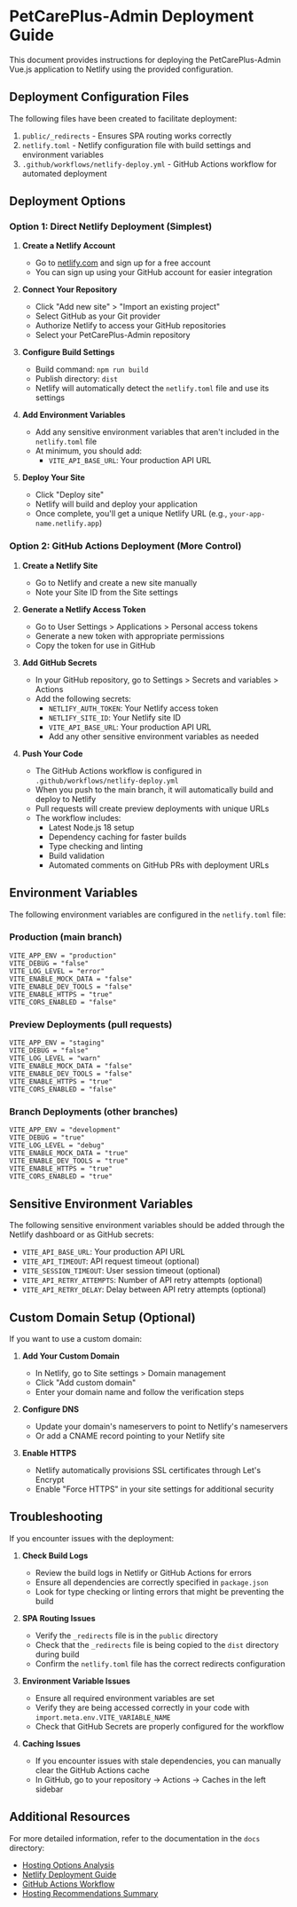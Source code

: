 # PetCarePlus-Admin Deployment Guide

This document provides instructions for deploying the PetCarePlus-Admin Vue.js application to Netlify using the provided configuration.

## Deployment Configuration Files

The following files have been created to facilitate deployment:

1. `public/_redirects` - Ensures SPA routing works correctly
2. `netlify.toml` - Netlify configuration file with build settings and environment variables
3. `.github/workflows/netlify-deploy.yml` - GitHub Actions workflow for automated deployment

## Deployment Options

### Option 1: Direct Netlify Deployment (Simplest)

1. **Create a Netlify Account**
   - Go to [netlify.com](https://www.netlify.com/) and sign up for a free account
   - You can sign up using your GitHub account for easier integration

2. **Connect Your Repository**
   - Click "Add new site" > "Import an existing project"
   - Select GitHub as your Git provider
   - Authorize Netlify to access your GitHub repositories
   - Select your PetCarePlus-Admin repository

3. **Configure Build Settings**
   - Build command: `npm run build`
   - Publish directory: `dist`
   - Netlify will automatically detect the `netlify.toml` file and use its settings

4. **Add Environment Variables**
   - Add any sensitive environment variables that aren't included in the `netlify.toml` file
   - At minimum, you should add:
     - `VITE_API_BASE_URL`: Your production API URL

5. **Deploy Your Site**
   - Click "Deploy site"
   - Netlify will build and deploy your application
   - Once complete, you'll get a unique Netlify URL (e.g., `your-app-name.netlify.app`)

### Option 2: GitHub Actions Deployment (More Control)

1. **Create a Netlify Site**
   - Go to Netlify and create a new site manually
   - Note your Site ID from the Site settings

2. **Generate a Netlify Access Token**
   - Go to User Settings > Applications > Personal access tokens
   - Generate a new token with appropriate permissions
   - Copy the token for use in GitHub

3. **Add GitHub Secrets**
   - In your GitHub repository, go to Settings > Secrets and variables > Actions
   - Add the following secrets:
     - `NETLIFY_AUTH_TOKEN`: Your Netlify access token
     - `NETLIFY_SITE_ID`: Your Netlify site ID
     - `VITE_API_BASE_URL`: Your production API URL
     - Add any other sensitive environment variables as needed

4. **Push Your Code**
   - The GitHub Actions workflow is configured in `.github/workflows/netlify-deploy.yml`
   - When you push to the main branch, it will automatically build and deploy to Netlify
   - Pull requests will create preview deployments with unique URLs
   - The workflow includes:
     - Latest Node.js 18 setup
     - Dependency caching for faster builds
     - Type checking and linting
     - Build validation
     - Automated comments on GitHub PRs with deployment URLs

## Environment Variables

The following environment variables are configured in the `netlify.toml` file:

### Production (main branch)
```
VITE_APP_ENV = "production"
VITE_DEBUG = "false"
VITE_LOG_LEVEL = "error"
VITE_ENABLE_MOCK_DATA = "false"
VITE_ENABLE_DEV_TOOLS = "false"
VITE_ENABLE_HTTPS = "true"
VITE_CORS_ENABLED = "false"
```

### Preview Deployments (pull requests)
```
VITE_APP_ENV = "staging"
VITE_DEBUG = "false"
VITE_LOG_LEVEL = "warn"
VITE_ENABLE_MOCK_DATA = "false"
VITE_ENABLE_DEV_TOOLS = "false"
VITE_ENABLE_HTTPS = "true"
VITE_CORS_ENABLED = "false"
```

### Branch Deployments (other branches)
```
VITE_APP_ENV = "development"
VITE_DEBUG = "true"
VITE_LOG_LEVEL = "debug"
VITE_ENABLE_MOCK_DATA = "true"
VITE_ENABLE_DEV_TOOLS = "true"
VITE_ENABLE_HTTPS = "true"
VITE_CORS_ENABLED = "true"
```

## Sensitive Environment Variables

The following sensitive environment variables should be added through the Netlify dashboard or as GitHub secrets:

- `VITE_API_BASE_URL`: Your production API URL
- `VITE_API_TIMEOUT`: API request timeout (optional)
- `VITE_SESSION_TIMEOUT`: User session timeout (optional)
- `VITE_API_RETRY_ATTEMPTS`: Number of API retry attempts (optional)
- `VITE_API_RETRY_DELAY`: Delay between API retry attempts (optional)

## Custom Domain Setup (Optional)

If you want to use a custom domain:

1. **Add Your Custom Domain**
   - In Netlify, go to Site settings > Domain management
   - Click "Add custom domain"
   - Enter your domain name and follow the verification steps

2. **Configure DNS**
   - Update your domain's nameservers to point to Netlify's nameservers
   - Or add a CNAME record pointing to your Netlify site

3. **Enable HTTPS**
   - Netlify automatically provisions SSL certificates through Let's Encrypt
   - Enable "Force HTTPS" in your site settings for additional security

## Troubleshooting

If you encounter issues with the deployment:

1. **Check Build Logs**
   - Review the build logs in Netlify or GitHub Actions for errors
   - Ensure all dependencies are correctly specified in `package.json`
   - Look for type checking or linting errors that might be preventing the build

2. **SPA Routing Issues**
   - Verify the `_redirects` file is in the `public` directory
   - Check that the `_redirects` file is being copied to the `dist` directory during build
   - Confirm the `netlify.toml` file has the correct redirects configuration

3. **Environment Variable Issues**
   - Ensure all required environment variables are set
   - Verify they are being accessed correctly in your code with `import.meta.env.VITE_VARIABLE_NAME`
   - Check that GitHub Secrets are properly configured for the workflow

4. **Caching Issues**
   - If you encounter issues with stale dependencies, you can manually clear the GitHub Actions cache
   - In GitHub, go to your repository → Actions → Caches in the left sidebar

## Additional Resources

For more detailed information, refer to the documentation in the `docs` directory:

- [Hosting Options Analysis](./docs/hosting-options-analysis.md)
- [Netlify Deployment Guide](./docs/netlify-deployment-guide.md)
- [GitHub Actions Workflow](./docs/github-actions-netlify-workflow.md)
- [Hosting Recommendations Summary](./docs/hosting-recommendations-summary.md)